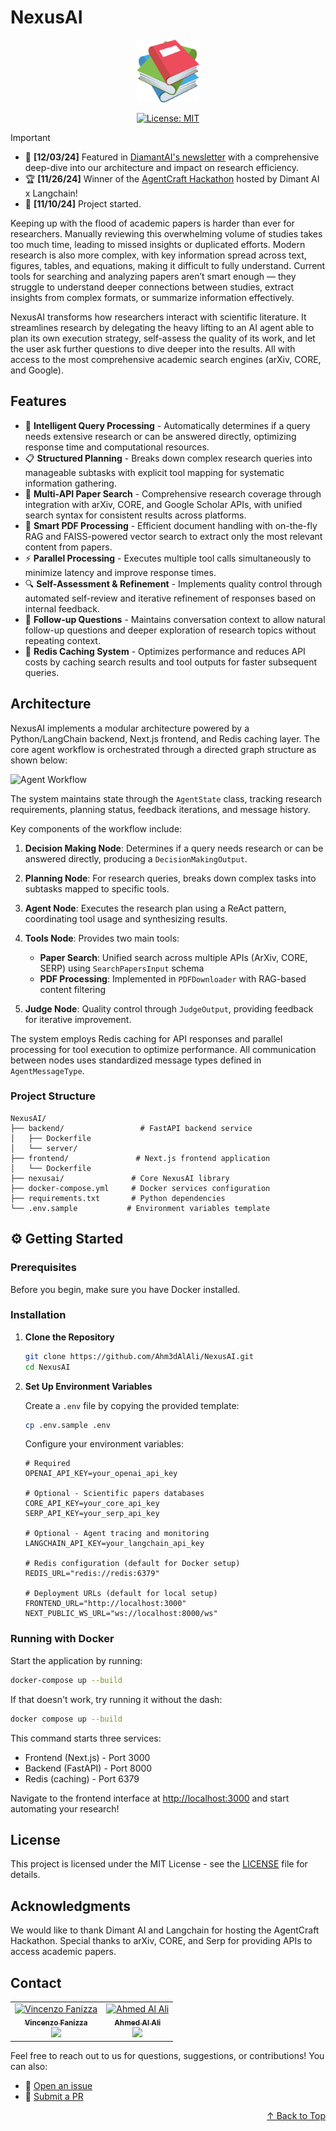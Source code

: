 # NexusAI

<div align="center">
<img src="frontend/app/favicon.ico" alt="NexusAI Logo" width="100">

[![License: MIT](https://img.shields.io/badge/License-MIT-yellow.svg)](https://opensource.org/licenses/MIT)

</div>

> [!IMPORTANT]
> - 📰 **[12/03/24]** Featured in [DiamantAI's newsletter](https://diamantai.substack.com/p/nexus-ai-the-revolutionary-research) with a comprehensive deep-dive into our architecture and impact on research efficiency.
> - 🏆 **[11/26/24]** Winner of the [AgentCraft Hackathon](https://www.linkedin.com/posts/nir-diamant-ai_the-agentcraft-hackathon-in-conjunction-with-activity-7267552838023577600-_g2Z?utm_source=share&utm_medium=member_desktop) hosted by Dimant AI x Langchain!
> - 🚀 **[11/10/24]** Project started.

Keeping up with the flood of academic papers is harder than ever for researchers. Manually reviewing this overwhelming volume of studies takes too much time, leading to missed insights or duplicated efforts. Modern research is also more complex, with key information spread across text, figures, tables, and equations, making it difficult to fully understand. Current tools for searching and analyzing papers aren’t smart enough — they struggle to understand deeper connections between studies, extract insights from complex formats, or summarize information effectively.

NexusAI transforms how researchers interact with scientific literature. It streamlines research by delegating the heavy lifting to an AI agent able to plan its own execution strategy, self-assess the quality of its work, and let the user ask further questions to dive deeper into the results. All with access to the most comprehensive academic search engines (arXiv, CORE, and Google).

## Features

- 🧠 **Intelligent Query Processing** - Automatically determines if a query needs extensive research or can be answered directly, optimizing response time and computational resources.
- 📋 **Structured Planning** - Breaks down complex research queries into manageable subtasks with explicit tool mapping for systematic information gathering.
- 🔄 **Multi-API Paper Search** - Comprehensive research coverage through integration with arXiv, CORE, and Google Scholar APIs, with unified search syntax for consistent results across platforms.
- 📑 **Smart PDF Processing** - Efficient document handling with on-the-fly RAG and FAISS-powered vector search to extract only the most relevant content from papers.
- ⚡ **Parallel Processing** - Executes multiple tool calls simultaneously to minimize latency and improve response times.
- 🔍 **Self-Assessment & Refinement** - Implements quality control through automated self-review and iterative refinement of responses based on internal feedback.
- 💬 **Follow-up Questions** - Maintains conversation context to allow natural follow-up questions and deeper exploration of research topics without repeating context.
- 💾 **Redis Caching System** - Optimizes performance and reduces API costs by caching search results and tool outputs for faster subsequent queries.

## Architecture

NexusAI implements a modular architecture powered by a Python/LangChain backend, Next.js frontend, and Redis caching layer. The core agent workflow is orchestrated through a directed graph structure as shown below:

![Agent Workflow](https://i.ibb.co/0BBzkcb/mermaid-diagram-2024-11-17-195744.png)

The system maintains state through the `AgentState` class, tracking research requirements, planning status, feedback iterations, and message history.

Key components of the workflow include:

1. **Decision Making Node**: Determines if a query needs research or can be answered directly, producing a `DecisionMakingOutput`.

2. **Planning Node**: For research queries, breaks down complex tasks into subtasks mapped to specific tools.

3. **Agent Node**: Executes the research plan using a ReAct pattern, coordinating tool usage and synthesizing results.

4. **Tools Node**: Provides two main tools:
   - **Paper Search**: Unified search across multiple APIs (ArXiv, CORE, SERP) using `SearchPapersInput` schema
   - **PDF Processing**: Implemented in `PDFDownloader` with RAG-based content filtering

5. **Judge Node**: Quality control through `JudgeOutput`, providing feedback for iterative improvement.

The system employs Redis caching for API responses and parallel processing for tool execution to optimize performance. All communication between nodes uses standardized message types defined in `AgentMessageType`.

### Project Structure

```
NexusAI/
├── backend/                 # FastAPI backend service
│   ├── Dockerfile
│   └── server/
├── frontend/               # Next.js frontend application
│   └── Dockerfile
├── nexusai/               # Core NexusAI library
├── docker-compose.yml     # Docker services configuration
├── requirements.txt       # Python dependencies
└── .env.sample           # Environment variables template
```

## ⚙️ Getting Started

### Prerequisites

Before you begin, make sure you have Docker installed.

### Installation

1. **Clone the Repository**
   ```bash
   git clone https://github.com/Ahm3dAlAli/NexusAI.git
   cd NexusAI
   ```

2. **Set Up Environment Variables**
   
   Create a `.env` file by copying the provided template:
   ```bash
   cp .env.sample .env
   ```

   Configure your environment variables:
   ```env
   # Required
   OPENAI_API_KEY=your_openai_api_key

   # Optional - Scientific papers databases
   CORE_API_KEY=your_core_api_key
   SERP_API_KEY=your_serp_api_key

   # Optional - Agent tracing and monitoring
   LANGCHAIN_API_KEY=your_langchain_api_key

   # Redis configuration (default for Docker setup)
   REDIS_URL="redis://redis:6379"

   # Deployment URLs (default for local setup)
   FRONTEND_URL="http://localhost:3000"
   NEXT_PUBLIC_WS_URL="ws://localhost:8000/ws"
   ```

### Running with Docker

Start the application by running:
```bash
docker-compose up --build
```

If that doesn't work, try running it without the dash:
```bash
docker compose up --build
```

This command starts three services:
- Frontend (Next.js) - Port 3000
- Backend (FastAPI) - Port 8000
- Redis (caching) - Port 6379

Navigate to the frontend interface at [http://localhost:3000](http://localhost:3000) and start automating your research!

## License

This project is licensed under the MIT License - see the [LICENSE](LICENSE) file for details.

## Acknowledgments

We would like to thank Dimant AI and Langchain for hosting the AgentCraft Hackathon. Special thanks to arXiv, CORE, and Serp for providing APIs to access academic papers.

## Contact

<table>
  <tr>
    <td align="center">
      <a href="https://github.com/vincenzofanizza">
        <img src="https://avatars.githubusercontent.com/u/104767369?v=4" width="100px;" alt="Vincenzo Fanizza"/><br />
        <sub><b>Vincenzo Fanizza</b></sub>
      </a><br />
      <a href="https://www.linkedin.com/in/vincenzo-fanizza/" title="LinkedIn">
        <img src="https://img.shields.io/badge/-LinkedIn-0A66C2?style=flat&logo=linkedin" />
      </a>
    </td>
    <td align="center">
      <a href="https://github.com/Ahm3dAlAli">
        <img src="https://avatars.githubusercontent.com/u/84172381?v=4" width="100px;" alt="Ahmed Al Ali"/><br />
        <sub><b>Ahmed Al Ali</b></sub>
      </a><br />
      <a href="https://www.linkedin.com/in/ahmed-a-295933211/" title="LinkedIn">
        <img src="https://img.shields.io/badge/-LinkedIn-0A66C2?style=flat&logo=linkedin" />
      </a>
    </td>
  </tr>
</table>

Feel free to reach out to us for questions, suggestions, or contributions! You can also:

- 🐛 [Open an issue](https://github.com/Ahm3dAlAli/NexusAI/issues)
- 🔧 [Submit a PR](https://github.com/Ahm3dAlAli/NexusAI/pulls)

<p align="right">
<a href="#nexusai">↑ Back to Top</a>
</p>
